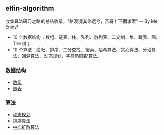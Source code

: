 ## elfin-algorithm

收集算法研习之路的总结收录，"路漫漫其修远兮，吾将上下而求索" -- By Me, Enjoy!

- 10 个数据结构：数组、链表、栈、队列、散列表、二叉树、堆、跳表、图、Trie 树；
- 10 个算法：递归、排序、二分查找、搜索、哈希算法、贪心算法、分治算法、回溯算法、动态规划、字符串匹配算法。

### 数据结构

- [数组](./dataStructure/array.md)
- [链表](./dataStructure/linked-list.md)

### 算法

- [动态规划](./algorithm/dynamic-programming.md)
- [排序算法](./algorithm/排序/冒泡排序.md)
- [中心扩散算法](./algorithm/center-spread.md)